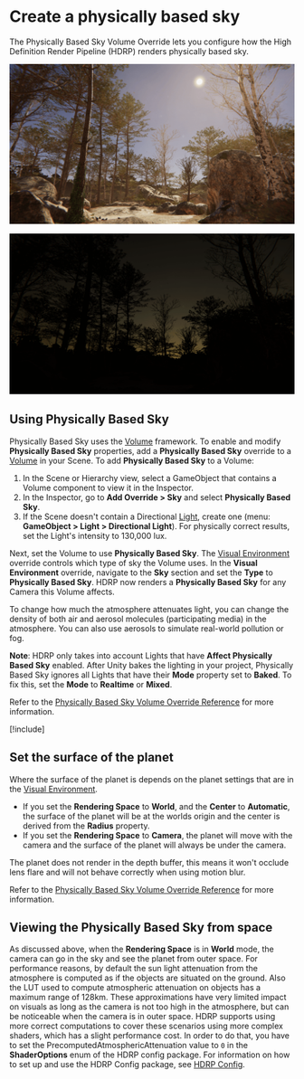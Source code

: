 # Create a physically based sky

The Physically Based Sky Volume Override lets you configure how the High Definition Render Pipeline (HDRP) renders physically based sky.

![A forest in daytime, with a clear sky and a hazy sun.](Images/Override-PhysicallyBasedSky2.png)

![The same forest at night, with the trees in silhouette and the sky a gradient of dark yellow and orange.](Images/Override-PhysicallyBasedSky3.png)

## Using Physically Based Sky

Physically Based Sky uses the [Volume](understand-volumes.md) framework. To enable and modify **Physically Based Sky** properties, add a **Physically Based Sky** override to a [Volume](understand-volumes.md) in your Scene. To add **Physically Based Sky** to a Volume:

1. In the Scene or Hierarchy view, select a GameObject that contains a Volume component to view it in the Inspector.
2. In the Inspector, go to **Add Override > Sky** and select **Physically Based Sky**.
3. If the Scene doesn't contain a Directional [Light](Light-Component.md), create one (menu: **GameObject > Light > Directional Light**). For physically correct results, set the Light's intensity to 130,000 lux.

Next, set the Volume to use **Physically Based Sky**. The [Visual Environment](Override-Visual-Environment.md) override controls which type of sky the Volume uses. In the **Visual Environment** override, navigate to the **Sky** section and set the **Type** to **Physically Based Sky**. HDRP now renders a **Physically Based Sky** for any Camera this Volume affects.

To change how much the atmosphere attenuates light, you can change the density of both air and aerosol molecules (participating media) in the atmosphere. You can also use aerosols to simulate real-world pollution or fog.

**Note**: HDRP only takes into account Lights that have **Affect Physically Based Sky** enabled. After Unity bakes the lighting in your project, Physically Based Sky ignores all Lights that have their **Mode** property set to **Baked**. To fix this, set the **Mode** to **Realtime** or **Mixed**.

Refer to the [Physically Based Sky Volume Override Reference](physically-based-sky-volume-override-reference.md) for more information.

[!include[](snippets/volume-override-api.md)]

## Set the surface of the planet

Where the surface of the planet is depends on the planet settings that are in the [Visual Environment](Override-Visual-Environment.md).

* If you set the **Rendering Space** to **World**, and the **Center** to **Automatic**, the surface of the planet will be at the worlds origin and the center is derived from the **Radius** property.
* If you set the **Rendering Space** to **Camera**, the planet will move with the camera and the surface of the planet will always be under the camera.

The planet does not render in the depth buffer, this means it won't occlude lens flare and will not behave correctly when using motion blur.

Refer to the [Physically Based Sky Volume Override Reference](physically-based-sky-volume-override-reference.md) for more information.

## Viewing the Physically Based Sky from space

As discussed above, when the **Rendering Space** is in **World** mode, the camera can go in the sky and see the planet from outer space.
For performance reasons, by default the sun light attenuation from the atmosphere is computed as if the objects are situated on the ground. Also the LUT used to compute atmospheric attenuation on objects has a maximum range of 128km.
These approximations have very limited impact on visuals as long as the camera is not too high in the atmosphere, but can be noticeable when the camera is in outer space.
HDRP supports using more correct computations to cover these scenarios using more complex shaders, which has a slight performance cost.
In order to do that, you have to set the PrecomputedAtmosphericAttenuation value to `0` in the **ShaderOptions** enum of the HDRP config package. For information on how to set up and use the HDRP Config package, see [HDRP Config](configure-a-project-using-the-hdrp-config-package.md).

